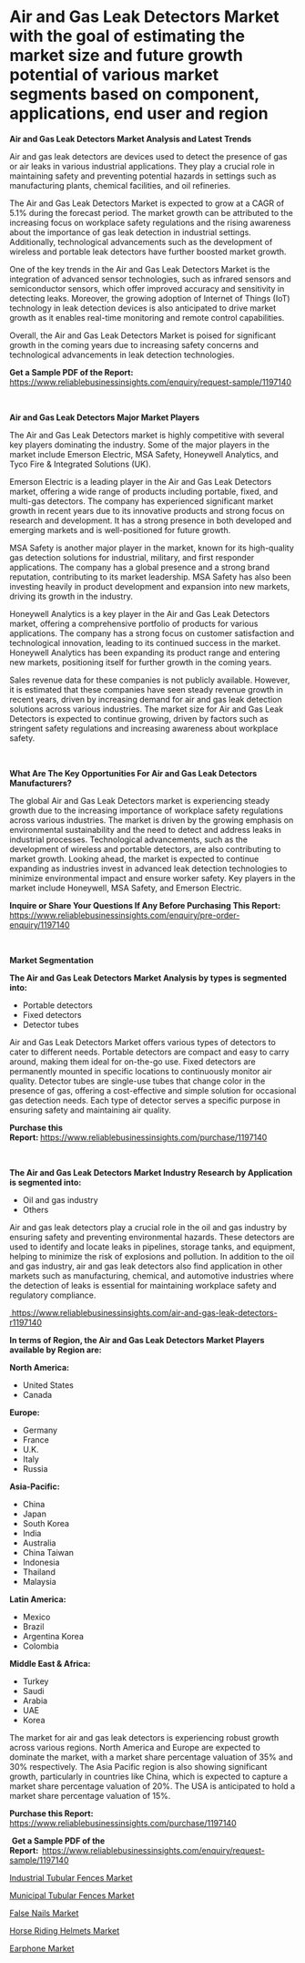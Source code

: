 <p><h1>Air and Gas Leak Detectors Market with the goal of estimating the market size and future growth potential of various market segments based on component, applications, end user and region</h1></p><p><strong>Air and Gas Leak Detectors Market Analysis and Latest Trends</strong></p>
<p><p>Air and gas leak detectors are devices used to detect the presence of gas or air leaks in various industrial applications. They play a crucial role in maintaining safety and preventing potential hazards in settings such as manufacturing plants, chemical facilities, and oil refineries.</p><p>The Air and Gas Leak Detectors Market is expected to grow at a CAGR of 5.1% during the forecast period. The market growth can be attributed to the increasing focus on workplace safety regulations and the rising awareness about the importance of gas leak detection in industrial settings. Additionally, technological advancements such as the development of wireless and portable leak detectors have further boosted market growth.</p><p>One of the key trends in the Air and Gas Leak Detectors Market is the integration of advanced sensor technologies, such as infrared sensors and semiconductor sensors, which offer improved accuracy and sensitivity in detecting leaks. Moreover, the growing adoption of Internet of Things (IoT) technology in leak detection devices is also anticipated to drive market growth as it enables real-time monitoring and remote control capabilities.</p><p>Overall, the Air and Gas Leak Detectors Market is poised for significant growth in the coming years due to increasing safety concerns and technological advancements in leak detection technologies.</p></p>
<p><strong>Get a Sample PDF of the Report:&nbsp;</strong> <a href="https://www.reliablebusinessinsights.com/enquiry/request-sample/1197140">https://www.reliablebusinessinsights.com/enquiry/request-sample/1197140</a></p>
<p>&nbsp;</p>
<p><strong>Air and Gas Leak Detectors Major Market Players</strong></p>
<p><p>The Air and Gas Leak Detectors market is highly competitive with several key players dominating the industry. Some of the major players in the market include Emerson Electric, MSA Safety, Honeywell Analytics, and Tyco Fire & Integrated Solutions (UK).</p><p>Emerson Electric is a leading player in the Air and Gas Leak Detectors market, offering a wide range of products including portable, fixed, and multi-gas detectors. The company has experienced significant market growth in recent years due to its innovative products and strong focus on research and development. It has a strong presence in both developed and emerging markets and is well-positioned for future growth.</p><p>MSA Safety is another major player in the market, known for its high-quality gas detection solutions for industrial, military, and first responder applications. The company has a global presence and a strong brand reputation, contributing to its market leadership. MSA Safety has also been investing heavily in product development and expansion into new markets, driving its growth in the industry.</p><p>Honeywell Analytics is a key player in the Air and Gas Leak Detectors market, offering a comprehensive portfolio of products for various applications. The company has a strong focus on customer satisfaction and technological innovation, leading to its continued success in the market. Honeywell Analytics has been expanding its product range and entering new markets, positioning itself for further growth in the coming years.</p><p>Sales revenue data for these companies is not publicly available. However, it is estimated that these companies have seen steady revenue growth in recent years, driven by increasing demand for air and gas leak detection solutions across various industries. The market size for Air and Gas Leak Detectors is expected to continue growing, driven by factors such as stringent safety regulations and increasing awareness about workplace safety.</p></p>
<p>&nbsp;</p>
<p><strong>What Are The Key Opportunities For Air and Gas Leak Detectors Manufacturers?</strong></p>
<p><p>The global Air and Gas Leak Detectors market is experiencing steady growth due to the increasing importance of workplace safety regulations across various industries. The market is driven by the growing emphasis on environmental sustainability and the need to detect and address leaks in industrial processes. Technological advancements, such as the development of wireless and portable detectors, are also contributing to market growth. Looking ahead, the market is expected to continue expanding as industries invest in advanced leak detection technologies to minimize environmental impact and ensure worker safety. Key players in the market include Honeywell, MSA Safety, and Emerson Electric.</p></p>
<p><strong>Inquire or Share Your Questions If Any Before Purchasing This Report:</strong> <a href="https://www.reliablebusinessinsights.com/enquiry/pre-order-enquiry/1197140">https://www.reliablebusinessinsights.com/enquiry/pre-order-enquiry/1197140</a></p>
<p>&nbsp;</p>
<p><strong>Market Segmentation</strong></p>
<p><strong>The Air and Gas Leak Detectors Market Analysis by types is segmented into:</strong></p>
<p><ul><li>Portable detectors</li><li>Fixed detectors</li><li>Detector tubes</li></ul></p>
<p><p>Air and Gas Leak Detectors Market offers various types of detectors to cater to different needs. Portable detectors are compact and easy to carry around, making them ideal for on-the-go use. Fixed detectors are permanently mounted in specific locations to continuously monitor air quality. Detector tubes are single-use tubes that change color in the presence of gas, offering a cost-effective and simple solution for occasional gas detection needs. Each type of detector serves a specific purpose in ensuring safety and maintaining air quality.</p></p>
<p><strong>Purchase this Report:&nbsp;</strong><a href="https://www.reliablebusinessinsights.com/purchase/1197140">https://www.reliablebusinessinsights.com/purchase/1197140</a></p>
<p>&nbsp;</p>
<p><strong>The Air and Gas Leak Detectors Market Industry Research by Application is segmented into:</strong></p>
<p><ul><li>Oil and gas industry</li><li>Others</li></ul></p>
<p><p>Air and gas leak detectors play a crucial role in the oil and gas industry by ensuring safety and preventing environmental hazards. These detectors are used to identify and locate leaks in pipelines, storage tanks, and equipment, helping to minimize the risk of explosions and pollution. In addition to the oil and gas industry, air and gas leak detectors also find application in other markets such as manufacturing, chemical, and automotive industries where the detection of leaks is essential for maintaining workplace safety and regulatory compliance.</p></p>
<p><a href="https://www.reliablebusinessinsights.com/air-and-gas-leak-detectors-r1197140">&nbsp;https://www.reliablebusinessinsights.com/air-and-gas-leak-detectors-r1197140</a></p>
<p><strong>In terms of Region, the Air and Gas Leak Detectors Market Players available by Region are:</strong></p>
<p>
    <p> <strong> North America: </strong>
        <ul>
            <li>United States</li>
            <li>Canada</li>
        </ul>
        </p> 
    <p> <strong> Europe: </strong>
        <ul>
            <li>Germany</li>
            <li>France</li>
            <li>U.K.</li>
            <li>Italy</li>
            <li>Russia</li>
        </ul>
        </p> 
    <p> <strong> Asia-Pacific: </strong>
        <ul>
            <li>China</li>
            <li>Japan</li>
            <li>South Korea</li>
            <li>India</li>
            <li>Australia</li>
            <li>China Taiwan</li>
            <li>Indonesia</li>
            <li>Thailand</li>
            <li>Malaysia</li>
        </ul>
        </p> 
    <p> <strong> Latin America: </strong>
        <ul>
            <li>Mexico</li>
            <li>Brazil</li>
            <li>Argentina Korea</li>
            <li>Colombia</li>
        </ul>
        </p> 
    <p> <strong> Middle East & Africa: </strong>
        <ul>
            <li>Turkey</li>
            <li>Saudi</li>
            <li>Arabia</li>
            <li>UAE</li>
            <li>Korea</li>
        </ul>
    </p>
    </p>
<p><p>The market for air and gas leak detectors is experiencing robust growth across various regions. North America and Europe are expected to dominate the market, with a market share percentage valuation of 35% and 30% respectively. The Asia Pacific region is also showing significant growth, particularly in countries like China, which is expected to capture a market share percentage valuation of 20%. The USA is anticipated to hold a market share percentage valuation of 15%.</p></p>
<p><strong>Purchase this Report: </strong><a href="https://www.reliablebusinessinsights.com/purchase/1197140">https://www.reliablebusinessinsights.com/purchase/1197140</a></p>
<p>&nbsp;<strong>Get a Sample PDF of the Report:&nbsp;&nbsp;</strong><a href="https://www.reliablebusinessinsights.com/enquiry/request-sample/1197140">https://www.reliablebusinessinsights.com/enquiry/request-sample/1197140</a></p>
<p><strong></strong></p>
<p><p><a href="https://github.com/Paul14Anderson63/Market-Research-Report-List-5/blob/main/industrial-tubular-fences-market.md">Industrial Tubular Fences Market</a></p><p><a href="https://github.com/guneycigdem35/Market-Research-Report-List-4/blob/main/municipal-tubular-fences-market.md">Municipal Tubular Fences Market</a></p><p><a href="https://medium.com/@staceyhilll48/false-nails-market-trends-a-detailed-study-of-its-market-segmentation-and-analyzing-the-importance-2b9a120c9af5">False Nails Market</a></p><p><a href="https://medium.com/@rontaybrewer02024/horse-riding-helmets-market-size-growth-trends-statistics-forecasts-2024-2031-5eb4236d78ef">Horse Riding Helmets Market</a></p><p><a href="https://medium.com/@polesdua.1/global-earphone-market-is-projected-to-grow-at-a-cagr-of-12-5-7e0e77d04c91">Earphone Market</a></p></p>